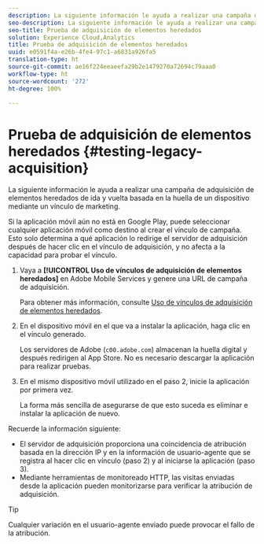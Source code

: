 ```yaml
---
description: La siguiente información le ayuda a realizar una campaña de adquisición de elementos heredados de ida y vuelta basada en la huella de un dispositivo mediante un vínculo de marketing.
seo-description: La siguiente información le ayuda a realizar una campaña de adquisición de elementos heredados de ida y vuelta basada en la huella de un dispositivo mediante un vínculo de marketing.
seo-title: Prueba de adquisición de elementos heredados
solution: Experience Cloud,Analytics
title: Prueba de adquisición de elementos heredados
uuid: e0591f4a-e26b-4fe4-97c1-a6831a926fa5
translation-type: ht
source-git-commit: ae16f224eeaeefa29b2e1479270a72694c79aaa0
workflow-type: ht
source-wordcount: '272'
ht-degree: 100%

---
```



# Prueba de adquisición de elementos heredados {#testing-legacy-acquisition}

La siguiente información le ayuda a realizar una campaña de adquisición de elementos heredados de ida y vuelta basada en la huella de un dispositivo mediante un vínculo de marketing.

Si la aplicación móvil aún no está en Google Play, puede seleccionar cualquier aplicación móvil como destino al crear el vínculo de campaña. Esto solo determina a qué aplicación lo redirige el servidor de adquisición después de hacer clic en el vínculo de adquisición, y no afecta a la capacidad para probar el vínculo.

1. Vaya a **[!UICONTROL Uso de vínculos de adquisición de elementos heredados]** en Adobe Mobile Services y genere una URL de campaña de adquisición.

   Para obtener más información, consulte [Uso de vínculos de adquisición de elementos heredados](/help/using/acquisition-main/c-marketing-links-builder/t-create-edit-adobe-links/c-use-legacy-acquisition-links/c-use-legacy-acquisition-links.md).

1. En el dispositivo móvil en el que va a instalar la aplicación, haga clic en el vínculo generado.

   Los servidores de Adobe (`c00.adobe.com`) almacenan la huella digital y después redirigen al App Store. No es necesario descargar la aplicación para realizar pruebas.

1. En el mismo dispositivo móvil utilizado en el paso 2, inicie la aplicación por primera vez.

   La forma más sencilla de asegurarse de que esto suceda es eliminar e instalar la aplicación de nuevo.

Recuerde la información siguiente:

* El servidor de adquisición proporciona una coincidencia de atribución basada en la dirección IP y en la información de usuario-agente que se registra al hacer clic en vínculo (paso 2) y al iniciarse la aplicación (paso 3).
* Mediante herramientas de monitoreado HTTP, las visitas enviadas desde la aplicación pueden monitorizarse para verificar la atribución de adquisición.

>[!TIP]
>
>Cualquier variación en el usuario-agente enviado puede provocar el fallo de la atribución.
